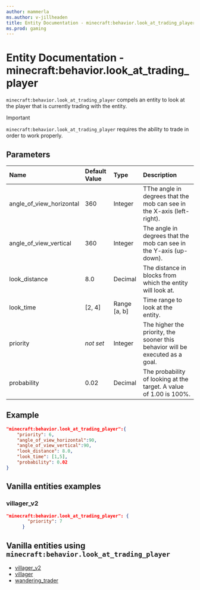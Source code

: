 ```yaml
---
author: mammerla
ms.author: v-jillheaden
title: Entity Documentation - minecraft:behavior.look_at_trading_player
ms.prod: gaming
---
```


# Entity Documentation - minecraft:behavior.look_at_trading_player

`minecraft:behavior.look_at_trading_player` compels an entity to look at the player that is currently trading with the entity.

>[!IMPORTANT]
> `minecraft:behavior.look_at_trading_player` requires the ability to trade in order to work properly.

## Parameters

|Name |Default Value  |Type  |Description  |
|:----------|:----------|:----------|:----------|
|angle_of_view_horizontal| 360| Integer| TThe angle in degrees that the mob can see in the X-axis (left-right).|
|angle_of_view_vertical| 360| Integer| The angle in degrees that the mob can see in the Y-axis (up-down). |
|look_distance| 8.0| Decimal| The distance in blocks from which the entity will look at. |
|look_time| [2, 4]| Range [a, b]| Time range to look at the entity. |
|priority|*not set*|Integer|The higher the priority, the sooner this behavior will be executed as a goal.|
|probability| 0.02|  Decimal| The probability of looking at the target. A value of 1.00 is 100%. |


## Example

```json
"minecraft:behavior.look_at_trading_player":{
    "priority": 6,
    "angle_of_view_horizontal":90,
    "angle_of_view_vertical":90,
    "look_distance": 8.0,
    "look_time": [1,5],
    "probability": 0.02
}
```

## Vanilla entities examples

### villager_v2

```json
"minecraft:behavior.look_at_trading_player": {
        "priority": 7
      }
```

## Vanilla entities using `minecraft:behavior.look_at_trading_player`

- [villager_v2](../../../../Source/VanillaBehaviorPack_Snippets/entities/villager_v2.md)
- [villager](../../../../Source/VanillaBehaviorPack_Snippets/entities/villager.md)
- [wandering_trader](../../../../Source/VanillaBehaviorPack_Snippets/entities/wandering_trader.md)
